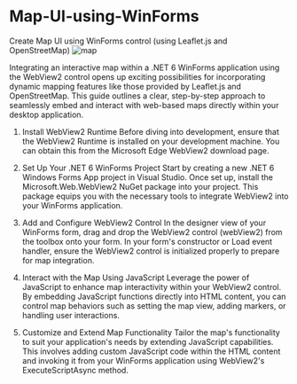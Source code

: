 # Map-UI-using-WinForms
Create Map UI using WinForms control (using Leaflet.js and OpenStreetMap)
![map](https://github.com/sonia-devprose/Map-UI-using-WinForms/assets/161012720/cf0ffae6-178b-4e8f-aa08-fa80027b5e35)

Integrating an interactive map within a .NET 6 WinForms application using the WebView2 control opens up exciting possibilities for incorporating dynamic mapping features like those provided by Leaflet.js and OpenStreetMap. This guide outlines a clear, step-by-step approach to seamlessly embed and interact with web-based maps directly within your desktop application.

1. Install WebView2 Runtime
Before diving into development, ensure that the WebView2 Runtime is installed on your development machine. You can obtain this from the Microsoft Edge WebView2 download page.

2. Set Up Your .NET 6 WinForms Project
Start by creating a new .NET 6 Windows Forms App project in Visual Studio. Once set up, install the Microsoft.Web.WebView2 NuGet package into your project. This package equips you with the necessary tools to integrate WebView2 into your WinForms application.

3. Add and Configure WebView2 Control
In the designer view of your WinForms form, drag and drop the WebView2 control (webView2) from the toolbox onto your form. In your form's constructor or Load event handler, ensure the WebView2 control is initialized properly to prepare for map integration.

4. Interact with the Map Using JavaScript
Leverage the power of JavaScript to enhance map interactivity within your WebView2 control. By embedding JavaScript functions directly into HTML content, you can control map behaviors such as setting the map view, adding markers, or handling user interactions.

5. Customize and Extend Map Functionality
Tailor the map's functionality to suit your application's needs by extending JavaScript capabilities. This involves adding custom JavaScript code within the HTML content and invoking it from your WinForms application using WebView2's ExecuteScriptAsync method.
